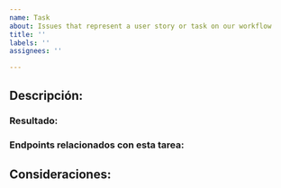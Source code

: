 ```yaml
---
name: Task
about: Issues that represent a user story or task on our workflow
title: ''
labels: ''
assignees: ''

---
```


## Descripción:

### Resultado:

### Endpoints relacionados con esta tarea:

## Consideraciones:
